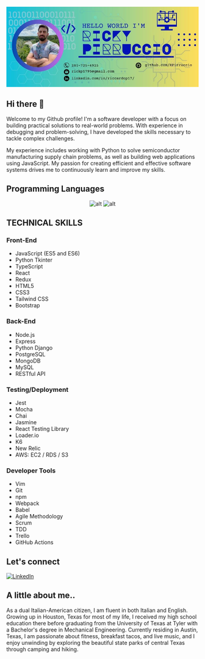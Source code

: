 ![Header](./Ricky_Pirruccio_960x400_.jpg)

<!-- <img src="./Ricky Pirruccio (960 × 400 px).jpg" alt="Header" width="1280" height="400"> -->

## Hi there 👋

Welcome to my Github profile! I'm a software developer with a focus on building practical solutions to real-world problems. With experience in debugging and problem-solving, I have developed the skills necessary to tackle complex challenges.

My experience includes working with Python to solve semiconductor manufacturing supply chain problems, as well as building web applications using JavaScript. My passion for creating efficient and effective software systems drives me to continuously learn and improve my skills.

## Programming Languages
<div align="center">
  <img src="https://img.shields.io/badge/javascript-%23323330.svg?style=for-the-badge&logo=javascript&logoColor=%23F7DF1E" alt="alt"/>
  <img src="https://img.shields.io/badge/python-3670A0?style=for-the-badge&logo=python&logoColor=ffdd54 "alt="alt"/>
</div>

## TECHNICAL SKILLS

### Front-End

- JavaScript (ES5 and ES6)
- Python Tkinter
- TypeScript
- React
- Redux
- HTML5
- CSS3
- Tailwind CSS
- Bootstrap

### Back-End

- Node.js
- Express
- Python Django
- PostgreSQL
- MongoDB
- MySQL
- RESTful API

### Testing/Deployment

- Jest
- Mocha
- Chai
- Jasmine
- React Testing Library
- Loader.io
- K6
- New Relic
- AWS: EC2 / RDS / S3

### Developer Tools

- Vim
- Git
- npm
- Webpack
- Babel
- Agile Methodology
- Scrum
- TDD
- Trello
- GitHub Actions


## Let's connect
[![LinkedIn](https://img.shields.io/badge/riccardo--pirruccio-blue?style=for-the-badge&logo=linkedIn&logoColor=white)](https://www.linkedin.com/in/riccardop17/)

## A little about me..

As a dual Italian-American citizen, I am fluent in both Italian and English. Growing up in Houston, Texas for most of my life, I received my high school education there before graduating from the University of Texas at Tyler with a Bachelor's degree in Mechanical Engineering. Currently residing in Austin, Texas, I am passionate about fitness, breakfast tacos, and live music, and I enjoy unwinding by exploring the beautiful state parks of central Texas through camping and hiking.
